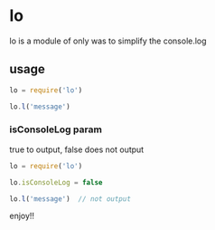 ﻿# lo

lo is a module of only was to simplify the console.log

## usage

```javascript
lo = require('lo')

lo.l('message')
```

### isConsoleLog param

true to output, false does not output

```javascript
lo = require('lo')

lo.isConsoleLog = false

lo.l('message')  // not output
```

enjoy!!
